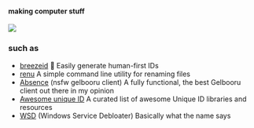 #### making computer stuff

<a href="https://ko-fi.com/tzwel">
  <img src="https://img.shields.io/badge/support%20me%20on-ko--fi-pink?logo=ko-fi&logoColor=pink&logoWidth=20&style=flat"/>
</a>

### such as

- [breezeid](https://github.com/tzwel/BreezeID) 🍃 Easily generate human-first IDs
- [renu](https://github.com/tzwel/renu) A simple command line utility for renaming files
- [Absence](https://github.com/tzwel/Absence) (nsfw gelbooru client) A fully functional, the best Gelbooru client out there in my opinion
- [Awesome unique ID](https://github.com/grantcarthew/awesome-unique-id) A curated list of awesome Unique ID libraries and resources
- [WSD](https://github.com/tzwel/WSD) (Windows Service Debloater) Basically what the name says

